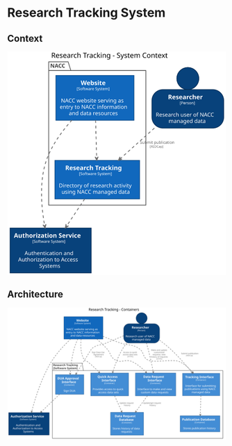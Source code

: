 # Research Tracking System

## Context

![Research-Tracking-Context-Diagram](images/structurizr-ResearchTrackingContext.svg)

## Architecture

![Research-Tracking-Container-Diagram](images/structurizr-ResearchTrackingContainers.svg)